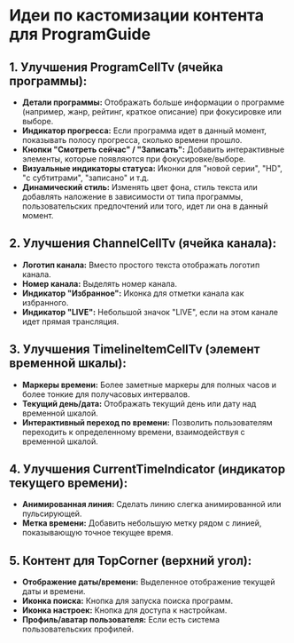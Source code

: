 # Идеи по кастомизации контента для ProgramGuide

## 1. Улучшения ProgramCellTv (ячейка программы):
*   **Детали программы:** Отображать больше информации о программе (например, жанр, рейтинг, краткое описание) при фокусировке или выборе.
*   **Индикатор прогресса:** Если программа идет в данный момент, показывать полосу прогресса, сколько времени прошло.
*   **Кнопки "Смотреть сейчас" / "Записать":** Добавить интерактивные элементы, которые появляются при фокусировке/выборе.
*   **Визуальные индикаторы статуса:** Иконки для "новой серии", "HD", "с субтитрами", "записано" и т.д.
*   **Динамический стиль:** Изменять цвет фона, стиль текста или добавлять наложение в зависимости от типа программы, пользовательских предпочтений или того, идет ли она в данный момент.

## 2. Улучшения ChannelCellTv (ячейка канала):
*   **Логотип канала:** Вместо простого текста отображать логотип канала.
*   **Номер канала:** Выделять номер канала.
*   **Индикатор "Избранное":** Иконка для отметки канала как избранного.
*   **Индикатор "LIVE":** Небольшой значок "LIVE", если на этом канале идет прямая трансляция.

## 3. Улучшения TimelineItemCellTv (элемент временной шкалы):
*   **Маркеры времени:** Более заметные маркеры для полных часов и более тонкие для получасовых интервалов.
*   **Текущий день/дата:** Отображать текущий день или дату над временной шкалой.
*   **Интерактивный переход по времени:** Позволить пользователям переходить к определенному времени, взаимодействуя с временной шкалой.

## 4. Улучшения CurrentTimeIndicator (индикатор текущего времени):
*   **Анимированная линия:** Сделать линию слегка анимированной или пульсирующей.
*   **Метка времени:** Добавить небольшую метку рядом с линией, показывающую точное текущее время.

## 5. Контент для TopCorner (верхний угол):
*   **Отображение даты/времени:** Выделенное отображение текущей даты и времени.
*   **Иконка поиска:** Кнопка для запуска поиска программ.
*   **Иконка настроек:** Кнопка для доступа к настройкам.
*   **Профиль/аватар пользователя:** Если есть система пользовательских профилей.
